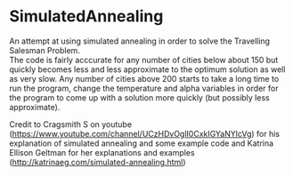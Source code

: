 # SimulatedAnnealing

An attempt at using simulated annealing in order to solve the Travelling Salesman Problem.  
The code is fairly acccurate for any number of cities below about 150 but quickly becomes
less and less approximate to the optimum solution as well as very slow.  Any number of cities
above 200 starts to take a long time to run the program, change the temperature and alpha 
variables in order for the program to come up with a solution more quickly (but possibly less
approximate).

Credit to Cragsmith S on youtube (https://www.youtube.com/channel/UCzHDvOglI0CxkIGYaNYlcVg)
for his explanation of simulated annealing and some example code and Katrina Ellison Geltman 
for her explanations and examples (http://katrinaeg.com/simulated-annealing.html)
